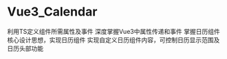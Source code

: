 # Vue3_Calendar
利用TS定义组件所需属性及事件 
深度掌握Vue3中属性传递和事件 
掌握日历组件核心设计思想，实现日历组件 
实现自定义日历组件内容，可控制日历显示范围及日历头部功能
